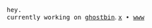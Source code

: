 <samp>hey.</samp>  
<samp>currently working on [ghostbin](https://github.com/ravensysx/ghostbin)</samp>.
<samp>[x](https://x.com/ravensysx) • [www](https://ravensysx.bearblog.dev/)</samp>

